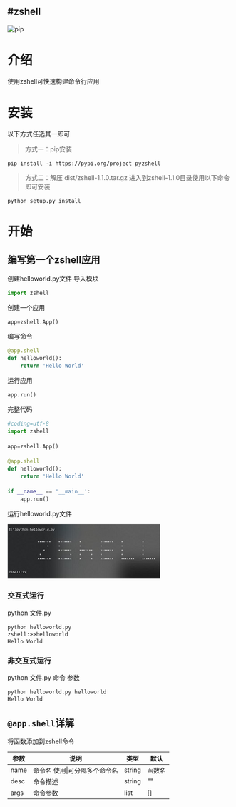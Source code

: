 #zshell
---------------
![pip](https://img.shields.io/badge/zshell-1.1.0-blue)
# 介绍
使用zshell可快速构建命令行应用


# 安装
以下方式任选其一即可
> 方式一：pip安装
```shell
pip install -i https://pypi.org/project pyzshell
```
> 方式二：解压 dist/zshell-1.1.0.tar.gz 进入到zshell-1.1.0目录使用以下命令即可安装
```shell
python setup.py install
```

# 开始
## 编写第一个zshell应用
创建helloworld.py文件
导入模块
```python
import zshell

```
创建一个应用
```python
app=zshell.App()
```
编写命令
```python
@app.shell
def helloworld():
    return 'Hello World'
```
运行应用
```python
app.run()
```
完整代码
```python
#coding=utf-8
import zshell

app=zshell.App()

@app.shell
def helloworld():
    return 'Hello World'
    
if __name__ == '__main__':
    app.run()
```

运行helloworld.py文件

![图1](https://raw.githubusercontent.com/cedar12/zshell/master/example-images/helloworld-1.jpg)

### 交互式运行
python 文件.py
```shell
python helloworld.py
zshell:>>helloworld
Hello World
```
### 非交互式运行
python 文件.py 命令 参数
```shell
python helloworld.py helloworld
Hello World
```

## `@app.shell`详解
将函数添加到zshell命令

| 参数 | 说明   | 类型  | 默认 |
|--	 |--	 |--   |--   |
| name | 命令名 使用\|可分隔多个命令名 | string  | 函数名 |
| desc | 命令描述 | string | ""    |
| args | 命令参数 | list | []    |




